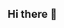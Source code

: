 ## Hi there 👋

<!--
**leilagharoni/leilagharoni** is a ✨ _special_ ✨ repository because its `README.md` (this file) appears on your GitHub profile.

## 🙋🏻‍♀️ Introducing Myself

 I'm Leila. Data Analyst with expertise in data analysis and reporting, query optimization, database design, and data modeling. 

- Querying data using SQL.
- Generate reports and perform ad-hoc data analysis using SQL.
- Developing dashboards on Tableau and Power BI.
- Data analysis and reporting using Google Sheets and Excel.

### 📚 Projects

Welcome to my portfolio, where I showcase my projects.

### 🛠️ Tools

- Language: SQL, Python
- Database: PostgreSQL, MySQL
- Visualization: Tableau, Power BI

### 👋🏻 Connect with Me

- [Linkedin](https://www.linkedin.com/in/leila-gharoni-926a0063/)
- [Email](Leilagharoni@gmail.com)
